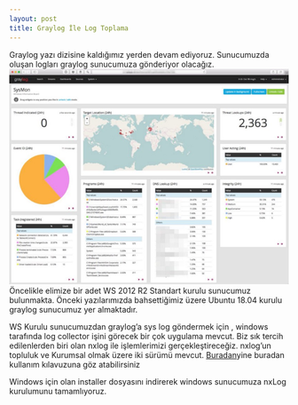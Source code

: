 ```yaml
---
layout: post
title: Graylog İle Log Toplama
---  
```

Graylog yazı dizisine kaldığımız yerden devam ediyoruz. Sunucumuzda oluşan logları graylog sunucumuza gönderiyor olacağız.  
![graylogui](/images/graylogui2.jpeg)  
Öncelikle elimize bir adet WS 2012 R2 Standart kurulu sunucumuz bulunmakta. Önceki yazılarımızda bahsettiğimiz üzere Ubuntu 18.04 kurulu graylog sunucumuz yer almaktadır.

WS Kurulu sunucumuzdan graylog’a sys log göndermek için , windows tarafında log collector işini görecek bir çok uygulama mevcut. Biz  sık tercih edilenlerden biri olan nxlog ile işlemlerimizi gerçekleştireceğiz. nxlog’un topluluk ve Kurumsal olmak üzere iki sürümü mevcut. 
<a href="https://nxlog.co/documentation/nxlog-user-guide-full#architecture">Buradan</a>yine buradan kullanım kılavuzuna göz atabilirsiniz

Windows için olan installer dosyasını indirerek windows sunucumuza nxLog kurulumunu tamamlıyoruz.
